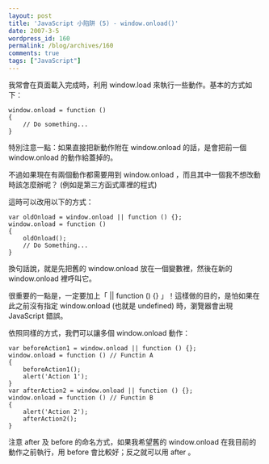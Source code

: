 ```yaml
---
layout: post
title: 'JavaScript 小陷阱 (5) - window.onload()'
date: 2007-3-5
wordpress_id: 160
permalink: /blog/archives/160
comments: true
tags: ["JavaScript"]
---
```


我常會在頁面載入完成時，利用 window.load 來執行一些動作。基本的方式如下：

```
window.onload = function ()
{
    // Do something...
}

```

特別注意一點：如果直接把新動作附在 window.onload 的話，是會把前一個 window.onload 的動作給蓋掉的。

不過如果現在有兩個動作都需要用到 window.onload ，而且其中一個我不想改動時該怎麼辦呢？ (例如是第三方函式庫裡的程式) 

<!--more-->

這時可以改用以下的方式：

```
var oldOnload = window.onload || function () {};
window.onload = function ()
{
    oldOnload();
    // Do Something...
}

```

換句話說，就是先把舊的 window.onload 放在一個變數裡，然後在新的 window.onload 裡呼叫它。

很重要的一點是，一定要加上「 || function () {} 」！這樣做的目的，是怕如果在此之前沒有指定 window.onload (也就是 undefined) 時，瀏覽器會出現 JavaScript 錯誤。

依照同樣的方式，我們可以讓多個 window.onload 動作：

```
var beforeAction1 = window.onload || function () {};
window.onload = function () // Functin A
{
    beforeAction1();
    alert('Action 1');
}
var afterAction2 = window.onload || function () {};
window.onload = function () // Functin B
{
    alert('Action 2');
    afterAction2();
}

```

注意 after 及 before 的命名方式，如果我希望舊的 window.onload 在我目前的動作之前執行，用 before 會比較好；反之就可以用 after 。 
